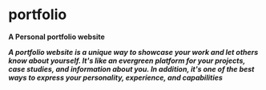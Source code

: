 # portfolio 
**A Personal portfolio website**

***A portfolio website is a unique way to showcase your work and let others
know about yourself. It's like an evergreen platform for your projects, case
studies, and information about you. In addition, it's one of the best ways to
express your personality, experience, and capabilities***
